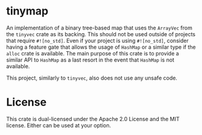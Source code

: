 # tinymap

An implementation of a binary tree-based map that uses the `ArrayVec` from the `tinyvec` crate as its backing. This should not be used outside of projects that require `#![no_std]`. Even if your project is using `#![no_std]`, consider having a feature gate that allows the usage of `HashMap` or a similar type if the `alloc` crate is available. The main purpose of this crate is to provide a similar API to `HashMap` as a last resort in the event that `HashMap` is not available.

This project, similarly to `tinyvec`, also does not use any unsafe code.

# License

This crate is dual-licensed under the Apache 2.0 License and the MIT license. Either can be used at your option.
